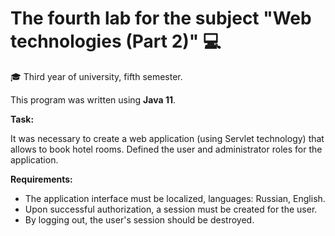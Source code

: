 # The fourth lab for the subject "Web technologies (Part 2)" :computer:

:mortar_board: Third year of university, fifth semester.

This program was written using __Java 11__.

__Task:__

It was necessary to create a web application (using Servlet technology)
that allows to book hotel rooms. Defined the user and
administrator roles for the application.

__Requirements:__

- The application interface must be localized, languages: Russian, English.
- Upon successful authorization, a session must be created for the user.
- By logging out, the user's session should be destroyed.
